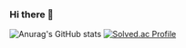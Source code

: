 ### Hi there 👋

![Anurag's GitHub stats](https://github-readme-stats.vercel.app/api?username=Aiden-swda&show_icons=true&theme=radical)
[![Solved.ac Profile](http://mazassumnida.wtf/api/v2/generate_badge?boj=ldm0830)](https://solved.ac/ldm0830/)
<!--
**Aiden-swda/Aiden-swda** is a ✨ _special_ ✨ repository because its `README.md` (this file) appears on your GitHub profile.

Here are some ideas to get you started:

- 🔭 I’m currently working on ...
- 🌱 I’m currently learning ...
- 👯 I’m looking to collaborate on ...
- 🤔 I’m looking for help with ...
- 💬 Ask me about ...
- 📫 How to reach me: ...
- 😄 Pronouns: ...
- ⚡ Fun fact: ...
-->
